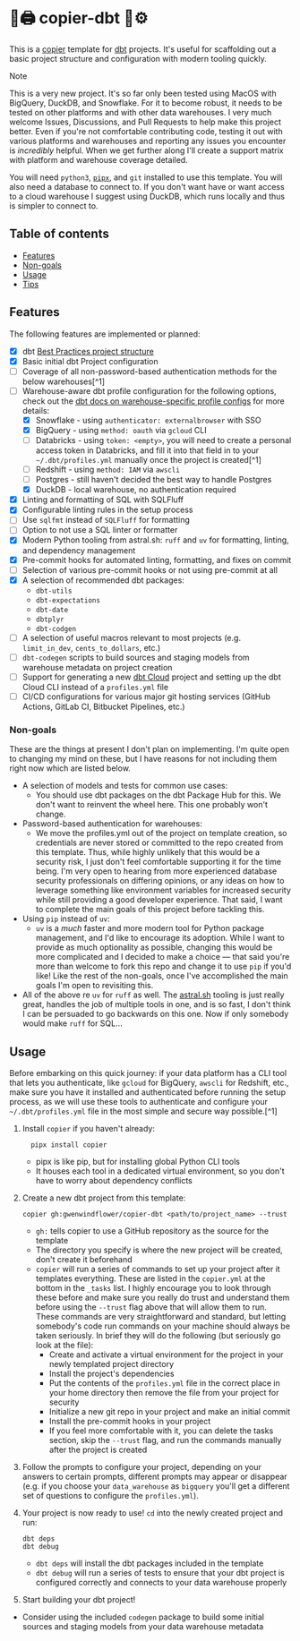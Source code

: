 # 📝🖨️ copier-dbt 🧡⚙️

This is a [copier](https://github.com/copier-org/copier) template for [dbt](https://getdbt.com) projects. It's useful for scaffolding out a basic project structure and configuration with modern tooling quickly.

> [!NOTE]
> This is a very new project. It's so far only been tested using MacOS with BigQuery, DuckDB, and Snowflake. For it to become robust, it needs to be tested on other platforms and with other data warehouses. I very much welcome Issues, Discussions, and Pull Requests to help make this project better. Even if you're not comfortable contributing code, testing it out with various platforms and warehouses and reporting any issues you encounter is _incredibly_ helpful. When we get further along I'll create a support matrix with platform and warehouse coverage detailed.

You will need `python3`, [`pipx`](https://github.com/pypa/pipx), and `git` installed to use this template. You will also need a database to connect to. If you don't want have or want access to a cloud warehouse I suggest using DuckDB, which runs locally and thus is simpler to connect to.

## Table of contents

- [Features](#features)
- [Non-goals](#non-goals)
- [Usage](#usage)
- [Tips](#tips)

## Features

The following features are implemented or planned:

- [x] dbt [Best Practices project structure](https://docs.getdbt.com/best-practices/how-we-structure/1-guide-overview)
- [x] Basic initial dbt Project configuration
- [ ] Coverage of all non-password-based authentication methods for the below warehouses[^1]
- [ ] Warehouse-aware dbt profile configuration for the following options, check out the [dbt docs on warehouse-specific profile configs](https://docs.getdbt.com/docs/core/connect-data-platform/about-core-connections) for more details:
  - [x] Snowflake - using `authenticator: externalbrowser` with SSO
  - [x] BigQuery - using `method: oauth` via `gcloud` CLI
  - [ ] Databricks - using `token: <empty>`, you will need to create a personal access token in Databricks, and fill it into that field in to your `~/.dbt/profiles.yml` manually once the project is created[^1]
  - [ ] Redshift - using `method: IAM` via `awscli`
  - [ ] Postgres - still haven't decided the best way to handle Postgres
  - [x] DuckDB - local warehouse, no authentication required
- [x] Linting and formatting of SQL with SQLFluff
- [x] Configurable linting rules in the setup process
- [ ] Use `sqlfmt` instead of `SQLFluff` for formatting
- [ ] Option to not use a SQL linter or formatter
- [x] Modern Python tooling from astral.sh: `ruff` and `uv` for formatting, linting, and dependency management
- [x] Pre-commit hooks for automated linting, formatting, and fixes on commit
- [ ] Selection of various pre-commit hooks or not using pre-commit at all
- [x] A selection of recommended dbt packages:
  - `dbt-utils`
  - `dbt-expectations`
  - `dbt-date`
  - `dbtplyr`
  - `dbt-codgen`
- [ ] A selection of useful macros relevant to most projects (e.g. `limit_in_dev`, `cents_to_dollars`, etc.)
- [ ] `dbt-codegen` scripts to build sources and staging models from warehouse metadata on project creation
- [ ] Support for generating a new [dbt Cloud](https://cloud.getdbt.com/) project and setting up the dbt Cloud CLI instead of a `profiles.yml` file
- [ ] CI/CD configurations for various major git hosting services (GitHub Actions, GitLab CI, Bitbucket Pipelines, etc.)

### Non-goals

These are the things at present I don't plan on implementing. I'm quite open to changing my mind on these, but I have reasons for not including them right now which are listed below.

- A selection of models and tests for common use cases:
  - You should use dbt packages on the dbt Package Hub for this. We don't want to reinvent the wheel here. This one probably won't change.
- Password-based authentication for warehouses:
  - We move the profiles.yml out of the project on template creation, so credentials are never stored or committed to the repo created from this template. Thus, while highly unlikely that this would be a security risk, I just don't feel comfortable supporting it for the time being. I'm very open to hearing from more experienced database security professionals on differing opinions, or any ideas on how to leverage something like environment variables for increased security while still providing a good developer experience. That said, I want to complete the main goals of this project before tackling this.
- Using `pip` instead of `uv`:
  - `uv` is a _much_ faster and more modern tool for Python package management, and I'd like to encourage its adoption. While I want to provide as much optionality as possible, changing this would be more complicated and I decided to make a choice — that said you're more than welcome to fork this repo and change it to use `pip` if you'd like! Like the rest of the non-goals, once I've accomplished the main goals I'm open to revisiting this.
- All of the above re `uv` for `ruff` as well. The [astral.sh](https://astral.sh/) tooling is just really great, handles the job of multiple tools in one, and is so fast, I don't think I can be persuaded to go backwards on this one. Now if only somebody would make `ruff` for SQL...

## Usage

Before embarking on this quick journey: if your data platform has a CLI tool that lets you authenticate, like `gcloud` for BigQuery, `awscli` for Redshift, etc., make sure you have it installed and authenticated before running the setup process, as we will use these tools to authenticate and configure your `~/.dbt/profiles.yml` file in the most simple and secure way possible.[^1]

1. Install `copier` if you haven't already:

   ```shell
     pipx install copier
   ```

   - pipx is like pip, but for installing global Python CLI tools
   - It houses each tool in a dedicated virtual environment, so you don't have to worry about dependency conflicts

2. Create a new dbt project from this template:

   ```shell
   copier gh:gwenwindflower/copier-dbt <path/to/project_name> --trust
   ```

   - `gh:` tells copier to use a GitHub repository as the source for the template
   - The directory you specify is where the new project will be created, don't create it beforehand
   - `copier` will run a series of commands to set up your project after it templates everything. These are listed in the `copier.yml` at the bottom in the `_tasks` list. I highly encourage you to look through these before and make sure you really do trust and understand them before using the `--trust` flag above that will allow them to run. These commands are very straightforward and standard, but letting somebody's code run commands on your machine should always be taken seriously. In brief they will do the following (but seriously go look at the file):
     - Create and activate a virtual environment for the project in your newly templated project directory
     - Install the project's dependencies
     - Put the contents of the `profiles.yml` file in the correct place in your home directory then remove the file from your project for security
     - Initialize a new git repo in your project and make an initial commit
     - Install the pre-commit hooks in your project
     - If you feel more comfortable with it, you can delete the tasks section, skip the `--trust` flag, and run the commands manually after the project is created

3. Follow the prompts to configure your project, depending on your answers to certain prompts, different prompts may appear or disappear (e.g. if you choose your `data_warehouse` as `bigquery` you'll get a different set of questions to configure the `profiles.yml`).

4. Your project is now ready to use! `cd` into the newly created project and run:

   ```shell
   dbt deps
   dbt debug
   ```

   - `dbt deps` will install the dbt packages included in the template
   - `dbt debug` will run a series of tests to ensure that your dbt project is configured correctly and connects to your data warehouse properly

5. Start building your dbt project!

- Consider using the included `codegen` package to build some initial sources and staging models from your data warehouse metadata
